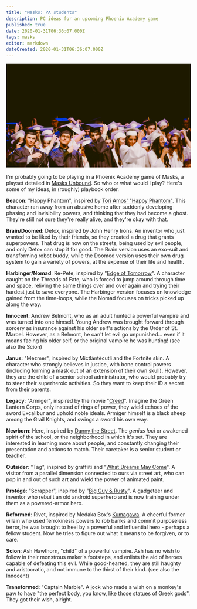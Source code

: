 ```yaml
---
title: "Masks: PA students"
description: PC ideas for an upcoming Phoenix Academy game
published: true
date: 2020-01-31T06:36:07.000Z
tags: masks
editor: markdown
dateCreated: 2020-01-31T06:36:07.000Z
---
```


![Featured Image](masks-pa-students.jpg)

I'm probably going to be playing in a Phoenix Academy game of Masks, a playset detailed in [Masks Unbound](https://www.magpiegames.com/product/unbound/). So who or what would I play? Here's some of my ideas, in (roughly) playbook order.

**Beacon**: "Happy Phantom", inspired by [Tori Amos' "Happy Phantom"](https://www.youtube.com/watch?v=CL9PTDI62Jk). This character ran away from an abusive home after suddenly developing phasing and invisibility powers, and thinking that they had become a ghost. They're still not sure they're really alive, and they're okay with that.

**Brain/Doomed**: Detox, inspired by John Henry Irons. An inventor who just wanted to be liked by their friends, so they created a drug that grants superpowers. That drug is now on the streets, being used by evil people, and only Detox can stop it for good. The Brain version uses an exo-suit and transforming robot buddy, while the Doomed version uses their own drug system to gain a variety of powers, at the expense of their life and health.

**Harbinger/Nomad**: Re-Pete, inspired by "[Edge of Tomorrow](https://www.youtube.com/watch?v=vw61gCe2oqI)". A character caught on the Threads of Fate, who is forced to jump around through time and space, reliving the same things over and over again and trying their hardest just to save everyone. The Harbinger version focuses on knowledge gained from the time-loops, while the Nomad focuses on tricks picked up along the way.

**Innocent**: Andrew Belmont, who as an adult hunted a powerful vampire and was turned into one himself. Young Andrew was brought forward through sorcery as insurance against his older self's actions by the Order of St. Marcel. However, as a Belmont, he can't let evil go unpunished... even if it means facing his older self, or the original vampire he was hunting! (see also the Scion)

**Janus**: "Mezmer", inspired by Mictlāntēcutli and the Fortnite skin. A character who strongly believes in justice, with bone control powers (including forming a mask out of an extension of their own skull). However, they are the child of a senior school administrator, who would probably try to steer their superheroic activities. So they want to keep their ID a secret from their parents.

**Legacy**: "Armiger", inspired by the movie "[Creed](https://www.youtube.com/watch?v=Uv554B7YHk4)". Imagine the Green Lantern Corps, only instead of rings of power, they wield echoes of the sword Excalibur and uphold noble ideals. Armiger himself is a black sheep among the Grail Knights, and swings a sword his own way.

**Newborn**: Here, inspired by [Danny the Street](https://www.youtube.com/watch?v=1opi8gJkrxo). The _genius loci_ or awakened spirit of the school, or the neighborhood in which it's set. They are interested in learning more about people, and constantly changing their presentation and actions to match. Their caretaker is a senior student or teacher.

**Outsider**: "Tag", inspired by graffiiti and "[What Dreams May Come](https://www.youtube.com/watch?v=IXOGgu0MuCs)". A visitor from a parallel dimension connected to ours via street art, who can pop in and out of such art and wield the power of animated paint.

**Protégé**: "Scrapper", inspired by "[Big Guy & Rusty](https://www.youtube.com/watch?v=ZsKQiDSBluk)". A gadgeteer and inventor who rebuilt an old android superhero and is now training under them as a powered-armor hero.

**Reformed**: Rivet, inspired by Medaka Box's [Kumagawa](https://www.youtube.com/watch?v=rt1aR4p1oa8). A cheerful former villain who used ferrokinesis powers to rob banks and commit purposeless terror, he was brought to heel by a powerful and influential hero - perhaps a fellow student. Now he tries to figure out what it means to be forgiven, or to care.

**Scion**: Ash Hawthorn, "child" of a powerful vampire. Ash has no wish to follow in their monstrous maker's footsteps, and enlists the aid of heroes capable of defeating this evil. While good-hearted, they are still haughty and aristocratic, and not immune to the thirst of their kind. (see also the Innocent)

**Transformed**: "Captain Marble". A jock who made a wish on a monkey's paw to have "the perfect body, you know, like those statues of Greek gods". They got their wish, alright.


    